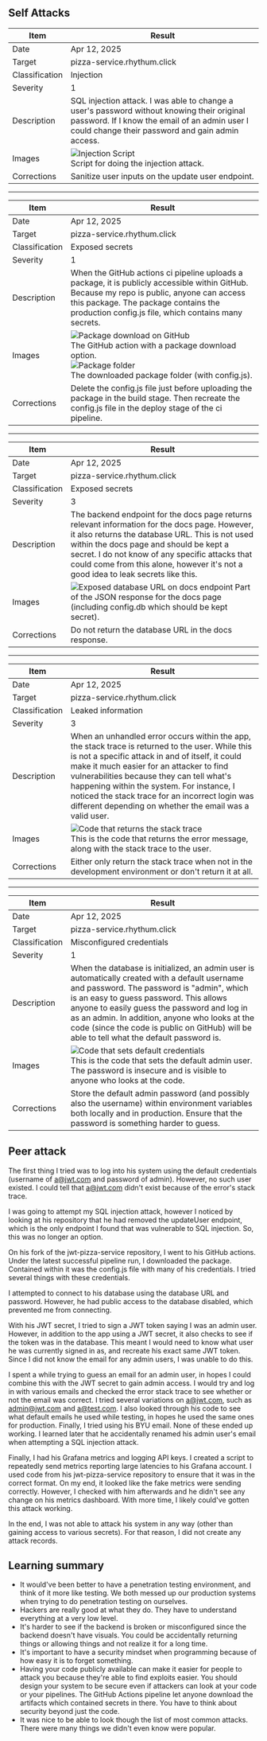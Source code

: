 ## Self Attacks

| Item           | Result                                                                                                                                                                                          |
| -------------- | ----------------------------------------------------------------------------------------------------------------------------------------------------------------------------------------------- |
| Date           | Apr 12, 2025                                                                                                                                                                                    |
| Target         | pizza-service.rhythum.click                                                                                                                                                                     |
| Classification | Injection                                                                                                                                                                                       |
| Severity       | 1                                                                                                                                                                                               |
| Description    | SQL injection attack. I was able to change a user's password without knowing their original password. If I know the email of an admin user I could change their password and gain admin access. |
| Images         | ![Injection Script](sqlInjection.png) <br/> Script for doing the injection attack.                                                                                                              |
| Corrections    | Sanitize user inputs on the update user endpoint.                                                                                                                                               |

---

| Item           | Result                                                                                                                                                                                                                                      |
| -------------- | ------------------------------------------------------------------------------------------------------------------------------------------------------------------------------------------------------------------------------------------- |
| Date           | Apr 12, 2025                                                                                                                                                                                                                                |
| Target         | pizza-service.rhythum.click                                                                                                                                                                                                                 |
| Classification | Exposed secrets                                                                                                                                                                                                                             |
| Severity       | 1                                                                                                                                                                                                                                           |
| Description    | When the GitHub actions ci pipeline uploads a package, it is publicly accessible within GitHub. Because my repo is public, anyone can access this package. The package contains the production config.js file, which contains many secrets. |
| Images         | ![Package download on GitHub](package.png) <br/> The GitHub action with a package download option. </br> ![Package folder](packageFolder.png) <br/> The downloaded package folder (with config.js).                                         |
| Corrections    | Delete the config.js file just before uploading the package in the build stage. Then recreate the config.js file in the deploy stage of the ci pipeline.                                                                                    |

---

| Item           | Result                                                                                                                                                                                                                                                                                                                              |
| -------------- | ----------------------------------------------------------------------------------------------------------------------------------------------------------------------------------------------------------------------------------------------------------------------------------------------------------------------------------- |
| Date           | Apr 12, 2025                                                                                                                                                                                                                                                                                                                        |
| Target         | pizza-service.rhythum.click                                                                                                                                                                                                                                                                                                         |
| Classification | Exposed secrets                                                                                                                                                                                                                                                                                                                     |
| Severity       | 3                                                                                                                                                                                                                                                                                                                                   |
| Description    | The backend endpoint for the docs page returns relevant information for the docs page. However, it also returns the database URL. This is not used within the docs page and should be kept a secret. I do not know of any specific attacks that could come from this alone, however it's not a good idea to leak secrets like this. |
| Images         | ![Exposed database URL on docs endpoint](exposedDbUrl.png) Part of the JSON response for the docs page (including config.db which should be kept secret).                                                                                                                                                                           |
| Corrections    | Do not return the database URL in the docs response.                                                                                                                                                                                                                                                                                |

---

| Item           | Result                                                                                                                                                                                                                                                                       |
| -------------- | ---------------------------------------------------------------------------------------------------------------------------------------------------------------------------------------------------------------------------------------------------------------------------- |
| Date           | Apr 12, 2025                                                                                                                                                                                                                                                                 |
| Target         | pizza-service.rhythum.click                                                                                                                                                                                                                                                  |
| Classification | Leaked information                                                                                                                                                                                                                                                           |
| Severity       | 3                                                                                                                                                                                                                                                                            |
| Description    | When an unhandled error occurs within the app, the stack trace is returned to the user. While this is not a specific attack in and of itself, it could make it much easier for an attacker to find vulnerabilities because they can tell what's happening within the system. For instance, I noticed the stack trace for an incorrect login was different depending on whether the email was a valid user. |
| Images         | ![Code that returns the stack trace](stackTrace.png) <br/> This is the code that returns the error message, along with the stack trace to the user.                                                                                                                                |
| Corrections    | Either only return the stack trace when not in the development environment or don't return it at all.                                                                                                                                                                        |

---

| Item           | Result                                                                                                                                                                                                                                                                                                                                                                                |
| -------------- | ------------------------------------------------------------------------------------------------------------------------------------------------------------------------------------------------------------------------------------------------------------------------------------------------------------------------------------------------------------------------------------- |
| Date           | Apr 12, 2025                                                                                                                                                                                                                                                                                                                                                                          |
| Target         | pizza-service.rhythum.click                                                                                                                                                                                                                                                                                                                                                           |
| Classification | Misconfigured credentials                                                                                                                                                                                                                                                                                                                                                             |
| Severity       | 1                                                                                                                                                                                                                                                                                                                                                                                     |
| Description    | When the database is initialized, an admin user is automatically created with a default username and password. The password is "admin", which is an easy to guess password. This allows anyone to easily guess the password and log in as an admin. In addition, anyone who looks at the code (since the code is public on GitHub) will be able to tell what the default password is. |
| Images         | ![Code that sets default credentials](defaultCredentials.png) <br/> This is the code that sets the default admin user. The password is insecure and is visible to anyone who looks at the code.                                                                                                                                                                                             |
| Corrections    | Store the default admin password (and possibly also the username) within environment variables both locally and in production. Ensure that the password is something harder to guess.                                                                                                                                                                                                 |

## Peer attack

The first thing I tried was to log into his system using the default credentials (username of a@jwt.com and password of admin). However, no such user existed. I could tell that a@jwt.com didn't exist because of the error's stack trace.

I was going to attempt my SQL injection attack, however I noticed by looking at his repository that he had removed the updateUser endpoint, which is the only endpoint I found that was vulnerable to SQL injection. So, this was no longer an option.

On his fork of the jwt-pizza-service repository, I went to his GitHub actions. Under the latest successful pipeline run, I downloaded the package. Contained within it was the config.js file with many of his credentials. I tried several things with these credentials.

I attempted to connect to his database using the database URL and password. However, he had public access to the database disabled, which prevented me from connecting.

With his JWT secret, I tried to sign a JWT token saying I was an admin user. However, in addition to the app using a JWT secret, it also checks to see if the token was in the database. This meant I would need to know what user he was currently signed in as, and recreate his exact same JWT token. Since I did not know the email for any admin users, I was unable to do this.

I spent a while trying to guess an email for an admin user, in hopes I could combine this with the JWT secret to gain admin access. I would try and log in with various emails and checked the error stack trace to see whether or not the email was correct. I tried several variations on a@jwt.com, such as admin@jwt.com and a@test.com. I also looked through his code to see what default emails he used while testing, in hopes he used the same ones for production. Finally, I tried using his BYU email. None of these ended up working. I learned later that he accidentally renamed his admin user's email when attempting a SQL injection attack.

Finally, I had his Grafana metrics and logging API keys. I created a script to repeatedly send metrics reporting large latencies to his Grafana account. I used code from his jwt-pizza-service repository to ensure that it was in the correct format. On my end, it looked like the fake metrics were sending correctly. However, I checked with him afterwards and he didn't see any change on his metrics dashboard. With more time, I likely could've gotten this attack working.

In the end, I was not able to attack his system in any way (other than gaining access to various secrets). For that reason, I did not create any attack records.

## Learning summary

- It would've been better to have a penetration testing environment, and think of it more like testing. We both messed up our production systems when trying to do penetration testing on ourselves.
- Hackers are really good at what they do. They have to understand everything at a very low level.
- It's harder to see if the backend is broken or misconfigured since the backend doesn't have visuals. You could be accidentally returning things or allowing things and not realize it for a long time.
- It's important to have a security mindset when programming because of how easy it is to forget something.
- Having your code publicly available can make it easier for people to attack you because they're able to find exploits easier. You should design your system to be secure even if attackers can look at your code or your pipelines. The GitHub Actions pipeline let anyone download the artifacts which contained secrets in there. You have to think about security beyond just the code.
- It was nice to be able to look though the list of most common attacks. There were many things we didn't even know were popular.
